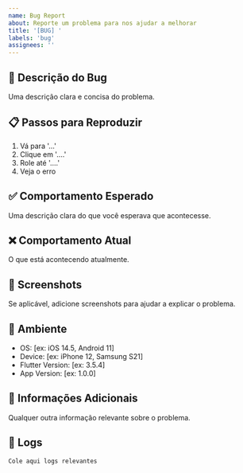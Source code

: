 ```yaml
---
name: Bug Report
about: Reporte um problema para nos ajudar a melhorar
title: '[BUG] '
labels: 'bug'
assignees: ''
---
```


## 🐛 Descrição do Bug
Uma descrição clara e concisa do problema.

## 📋 Passos para Reproduzir
1. Vá para '...'
2. Clique em '....'
3. Role até '....'
4. Veja o erro

## ✅ Comportamento Esperado
Uma descrição clara do que você esperava que acontecesse.

## ❌ Comportamento Atual
O que está acontecendo atualmente.

## 📸 Screenshots
Se aplicável, adicione screenshots para ajudar a explicar o problema.

## 📱 Ambiente
 - OS: [ex: iOS 14.5, Android 11]
 - Device: [ex: iPhone 12, Samsung S21]
 - Flutter Version: [ex: 3.5.4]
 - App Version: [ex: 1.0.0]

## 📝 Informações Adicionais
Qualquer outra informação relevante sobre o problema.

## 📎 Logs
```
Cole aqui logs relevantes
```
